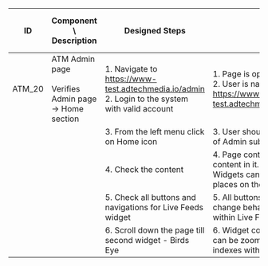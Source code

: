 | ID | Component \ <br> Description  | Designed Steps       |Expected Result     |	Created By \ <br> Last Updated |
| -- | -- | -- | -- | -- |
| ATM_20 | ATM Admin page <br> <br>  Verifies Admin page -> Home section | 1. Navigate to https://www-test.adtechmedia.io/admin <br> 2. Login to the system with valid account | 1. Page is opened on Admin login page <br> 2. User is navigated to the account page <br> https://www-test.adtechmedia.io/admin/accounts/signin      | Alexandr Urita \ <br> 15.06.2017 |
|       |       | 3. From the left menu click on Home icon |     3. User should be navigated to Homepage of Admin subpage |    |  
|       |       | 4. Check the content |     4. Page contains widgets with variable content in it. <br> Widgets can be modified and change the places on the page |    |  
|       |       | 5. Check all buttons and navigations for Live Feeds widget |     5. All buttons after clicking on them change behavior of the page. Navigation within Live Feeds works fine |    |  
|       |       | 6. Scroll down the page till second widget - Birds Eye |     6. Widget contains world wide map that can be zoomed. Under map there are indexes with different value |    |  
